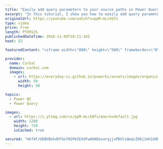 ```yaml
---
title: "Easily add query parameters to your source paths in Power Query"
excerpt: "In this tutorial, I show you how to easily add query parameters into your source paths using the advance editor function.  Chapter  00:00 Intro 00:40 Add data into power bi 01:30 Create a parameter 03:30 Add the parameter using advance setting Done!  Looking for a download file? Go to our Download Center:"
originalUrl: https://youtube.com/watch?v=ppM-mLckQfs
type: video
price: Free
length: PT5M12S
publishedDateTime: 2016-11-09T18:21:16Z
heat: 52

featuredContent: "<iframe width=\"800\" height=\"500\" frameborder=\"0\" src=\"https://www.youtube.com/embed/ppM-mLckQfs\" allow=\"accelerometer; autoplay; encrypted-media; gyroscope; picture-in-picture\" allowfullscreen></iframe>"

provider:
  name: Curbal
  domain: curbal.com
  images:
    - url: https://everyday-cc.github.io/powerbi/assets/images/organizations/curbal.com-50x50.jpg
      width: 50
      height: 50

topics:
  - Power BI
  - Power Query

images:
  - url: https://i.ytimg.com/vi/ppM-mLckQfs/maxresdefault.jpg
    width: 1280
    height: 720
    isCached: true

secured: "mkf4F/UEBVBokdhFGo702PmIEXdFwAkNEmxarqjjxPDUlsQwqcZO6j1mh1ddDUWKzpzRSEVZ+XH/n7/C8rzZzGkfYrxtxAhk/zegIPR0w1g3BzALwQb4D359hrQHrr9WWADGY07U12vSQRPbTLOasMrpkn89DTFaZukAwe8J+gtf7ePAtpDVKMkcOEFvhF9CWBI/dL6gRsgXsmGlQKfB31PoHj951a10BltgCvL7WSwLSJ7EY4wDYLb1RWyLKQV7v0hzkoZ/3bCwgtqr2/7eSV1peXB5OK7O013Gv9aHsgpeE1ZvE6nYH5RLQbbhtChDYH06I6wGW37+4FSDLOK98lnZhm2DH7hUh4mA+AhHwrC9bBrRrFozYBqUQnD/2Rlzsq6rPnq7zx+k7WNy7QBdaptHe1yRT6Wo12BMbWP6buI=;0EsUMgY4aR0rktQ6G/7Cmw=="
---
```


